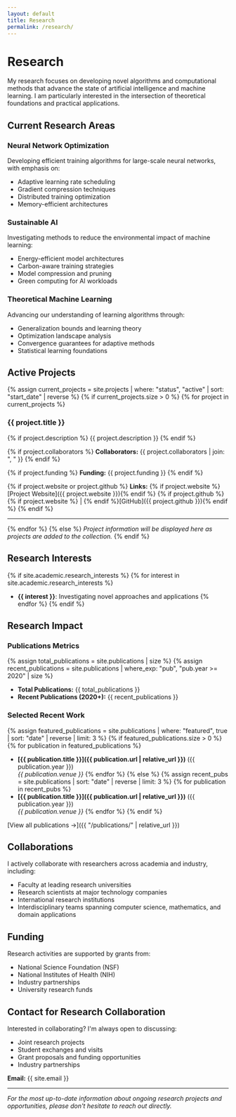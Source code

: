 ```yaml
---
layout: default
title: Research
permalink: /research/
---
```


# Research

My research focuses on developing novel algorithms and computational methods that advance the state of artificial intelligence and machine learning. I am particularly interested in the intersection of theoretical foundations and practical applications.

## Current Research Areas

### Neural Network Optimization
Developing efficient training algorithms for large-scale neural networks, with emphasis on:
- Adaptive learning rate scheduling
- Gradient compression techniques
- Distributed training optimization
- Memory-efficient architectures

### Sustainable AI
Investigating methods to reduce the environmental impact of machine learning:
- Energy-efficient model architectures
- Carbon-aware training strategies
- Model compression and pruning
- Green computing for AI workloads

### Theoretical Machine Learning
Advancing our understanding of learning algorithms through:
- Generalization bounds and learning theory
- Optimization landscape analysis
- Convergence guarantees for adaptive methods
- Statistical learning foundations

## Active Projects

{% assign current_projects = site.projects | where: "status", "active" | sort: "start_date" | reverse %}
{% if current_projects.size > 0 %}
{% for project in current_projects %}
### {{ project.title }}

{% if project.description %}
{{ project.description }}
{% endif %}

{% if project.collaborators %}
**Collaborators:** {{ project.collaborators | join: ", " }}
{% endif %}

{% if project.funding %}
**Funding:** {{ project.funding }}
{% endif %}

{% if project.website or project.github %}
**Links:** 
{% if project.website %}[Project Website]({{ project.website }}){% endif %}
{% if project.github %}{% if project.website %} | {% endif %}[GitHub]({{ project.github }}){% endif %}
{% endif %}

---
{% endfor %}
{% else %}
*Project information will be displayed here as projects are added to the collection.*
{% endif %}

## Research Interests

{% if site.academic.research_interests %}
{% for interest in site.academic.research_interests %}
- **{{ interest }}**: Investigating novel approaches and applications
{% endfor %}
{% endif %}

## Research Impact

### Publications Metrics
{% assign total_publications = site.publications | size %}
{% assign recent_publications = site.publications | where_exp: "pub", "pub.year >= 2020" | size %}
- **Total Publications:** {{ total_publications }}
- **Recent Publications (2020+):** {{ recent_publications }}

### Selected Recent Work

{% assign featured_publications = site.publications | where: "featured", true | sort: "date" | reverse | limit: 3 %}
{% if featured_publications.size > 0 %}
{% for publication in featured_publications %}
- **[{{ publication.title }}]({{ publication.url | relative_url }})** ({{ publication.year }})  
  *{{ publication.venue }}*
{% endfor %}
{% else %}
{% assign recent_pubs = site.publications | sort: "date" | reverse | limit: 3 %}
{% for publication in recent_pubs %}
- **[{{ publication.title }}]({{ publication.url | relative_url }})** ({{ publication.year }})  
  *{{ publication.venue }}*
{% endfor %}
{% endif %}

[View all publications →]({{ "/publications/" | relative_url }})

## Collaborations

I actively collaborate with researchers across academia and industry, including:
- Faculty at leading research universities
- Research scientists at major technology companies
- International research institutions
- Interdisciplinary teams spanning computer science, mathematics, and domain applications

## Funding

Research activities are supported by grants from:
- National Science Foundation (NSF)
- National Institutes of Health (NIH)
- Industry partnerships
- University research funds

## Contact for Research Collaboration

Interested in collaborating? I'm always open to discussing:
- Joint research projects
- Student exchanges and visits
- Grant proposals and funding opportunities
- Industry partnerships

**Email:** {{ site.email }}

---

*For the most up-to-date information about ongoing research projects and opportunities, please don't hesitate to reach out directly.*